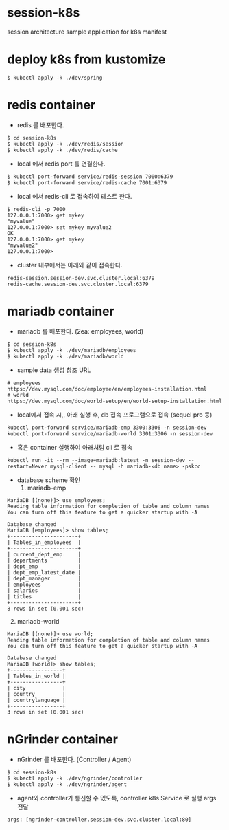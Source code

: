 # session-k8s
session architecture sample application for k8s manifest

# deploy k8s from kustomize
```
$ kubectl apply -k ./dev/spring
```

# redis container
- redis 를 배포한다.
```
$ cd session-k8s
$ kubectl apply -k ./dev/redis/session
$ kubectl apply -k ./dev/redis/cache
```
- local 에서 redis port 를 연결한다.
```
$ kubectl port-forward service/redis-session 7000:6379
$ kubectl port-forward service/redis-cache 7001:6379
```
- local 에서 redis-cli 로 접속하여 테스트 한다.
```
$ redis-cli -p 7000
127.0.0.1:7000> get mykey
"myvalue"
127.0.0.1:7000> set mykey myvalue2
OK
127.0.0.1:7000> get mykey
"myvalue2"
127.0.0.1:7000> 
```
- cluster 내부에서는 아래와 같이 접속한다.
```
redis-session.session-dev.svc.cluster.local:6379
redis-cache.session-dev.svc.cluster.local:6379
```

# mariadb container
- mariadb 를 배포한다. (2ea: employees, world)
```
$ cd session-k8s
$ kubectl apply -k ./dev/mariadb/employees
$ kubectl apply -k ./dev/mariadb/world
```

- sample data 생성 참조 URL
```
# employees
https://dev.mysql.com/doc/employee/en/employees-installation.html
# world
https://dev.mysql.com/doc/world-setup/en/world-setup-installation.html
```

- local에서 접속 시,, 아래 실행 후, db 접속 프로그램으로 접속 (sequel pro 등)
```
kubectl port-forward service/mariadb-emp 3300:3306 -n session-dev
kubectl port-forward service/mariadb-world 3301:3306 -n session-dev
```
- 혹은 container 실행하여 아래처럼 cli 로 접속
```
kubectl run -it --rm --image=mariadb:latest -n session-dev --restart=Never mysql-client -- mysql -h mariadb-<db name> -pskcc
```

- database scheme 확인
  1. mariadb-emp
```
MariaDB [(none)]> use employees;
Reading table information for completion of table and column names
You can turn off this feature to get a quicker startup with -A

Database changed
MariaDB [employees]> show tables;
+----------------------+
| Tables_in_employees  |
+----------------------+
| current_dept_emp     |
| departments          |
| dept_emp             |
| dept_emp_latest_date |
| dept_manager         |
| employees            |
| salaries             |
| titles               |
+----------------------+
8 rows in set (0.001 sec)
```

  2. mariadb-world
```
MariaDB [(none)]> use world;
Reading table information for completion of table and column names
You can turn off this feature to get a quicker startup with -A

Database changed
MariaDB [world]> show tables;
+-----------------+
| Tables_in_world |
+-----------------+
| city            |
| country         |
| countrylanguage |
+-----------------+
3 rows in set (0.001 sec)
```

# nGrinder container

- nGrinder 를 배포한다. (Controller / Agent)
```
$ cd session-k8s
$ kubectl apply -k ./dev/ngrinder/controller
$ kubectl apply -k ./dev/ngrinder/agent
```

- agent와 controller가 통신할 수 있도록, controller k8s Service 로 실행 args 전달
```
args: [ngrinder-controller.session-dev.svc.cluster.local:80]
```
